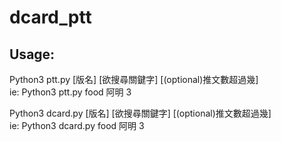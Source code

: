# dcard_ptt
## Usage:<br />
Python3 ptt.py [版名] [欲搜尋關鍵字] [(optional)推文數超過幾]<br />
ie: Python3 ptt.py food 阿明 3<br />

Python3 dcard.py [版名] [欲搜尋關鍵字] [(optional)推文數超過幾]<br />
ie: Python3 dcard.py food 阿明 3
